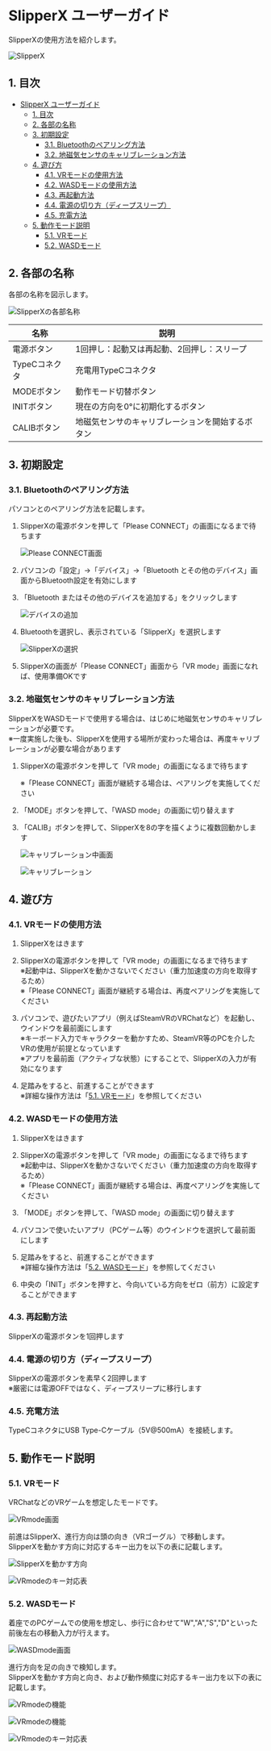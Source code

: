 # SlipperX ユーザーガイド

SlipperXの使用方法を紹介します。

![SlipperX](img/slipper_x.JPG)

## 1. 目次

- [SlipperX ユーザーガイド](#slipperx-ユーザーガイド)
  - [1. 目次](#1-目次)
  - [2. 各部の名称](#2-各部の名称)
  - [3. 初期設定](#3-初期設定)
    - [3.1. Bluetoothのペアリング方法](#31-bluetoothのペアリング方法)
    - [3.2. 地磁気センサのキャリブレーション方法](#32-地磁気センサのキャリブレーション方法)
  - [4. 遊び方](#4-遊び方)
    - [4.1. VRモードの使用方法](#41-vrモードの使用方法)
    - [4.2. WASDモードの使用方法](#42-wasdモードの使用方法)
    - [4.3. 再起動方法](#43-再起動方法)
    - [4.4. 電源の切り方（ディープスリープ）](#44-電源の切り方ディープスリープ)
    - [4.5. 充電方法](#45-充電方法)
  - [5. 動作モード説明](#5-動作モード説明)
    - [5.1. VRモード](#51-vrモード)
    - [5.2. WASDモード](#52-wasdモード)

## 2. 各部の名称

各部の名称を図示します。

![SlipperXの各部名称](img/slipper_x_buttons.drawio.svg)

| 名称 | 説明 |
| ---- | ---- |
| 電源ボタン | 1回押し：起動又は再起動、2回押し：スリープ |
| TypeCコネクタ | 充電用TypeCコネクタ |
| MODEボタン | 動作モード切替ボタン |
| INITボタン | 現在の方向を0°に初期化するボタン |
| CALIBボタン | 地磁気センサのキャリブレーションを開始するボタン |

## 3. 初期設定

### 3.1. Bluetoothのペアリング方法

パソコンとのペアリング方法を記載します。

1. SlipperXの電源ボタンを押して「Please CONNECT」の画面になるまで待ちます

    ![Please CONNECT画面](img/gui_wait_ble.JPG)

1. パソコンの「設定」→「デバイス」→「Bluetooth とその他のデバイス」画面からBluetooth設定を有効にします

1. 「Bluetooth またはその他のデバイスを追加する」をクリックします

    ![デバイスの追加](img/con_ble_1.drawio.svg)

1. Bluetoothを選択し、表示されている「SlipperX」を選択します

    ![SlipperXの選択](img/con_ble_2.drawio.svg)

1. SlipperXの画面が「Please CONNECT」画面から「VR mode」画面になれば、使用準備OKです

### 3.2. 地磁気センサのキャリブレーション方法

SlipperXをWASDモードで使用する場合は、はじめに地磁気センサのキャリブレーションが必要です。\
※一度実施した後も、SlipperXを使用する場所が変わった場合は、再度キャリブレーションが必要な場合があります

1. SlipperXの電源ボタンを押して「VR mode」の画面になるまで待ちます

    ※「Please CONNECT」画面が継続する場合は、ペアリングを実施してください

1. 「MODE」ボタンを押して、「WASD mode」の画面に切り替えます

1. 「CALIB」ボタンを押して、SlipperXを8の字を描くように複数回動かします

    ![キャリブレーション中画面](img/gui_calibrating.JPG)

    ![キャリブレーション](img/calibration.drawio.svg)

## 4. 遊び方

### 4.1. VRモードの使用方法

1. SlipperXをはきます

1. SlipperXの電源ボタンを押して「VR mode」の画面になるまで待ちます\
    ※起動中は、SlipperXを動かさないでください（重力加速度の方向を取得するため）\
    ※「Please CONNECT」画面が継続する場合は、再度ペアリングを実施してください

1. パソコンで、遊びたいアプリ（例えばSteamVRのVRChatなど）を起動し、ウインドウを最前面にします\
    ※キーボード入力でキャラクターを動かすため、SteamVR等のPCを介したVRの使用が前提となっています\
    ※アプリを最前面（アクティブな状態）にすることで、SlipperXの入力が有効になります

1. 足踏みをすると、前進することができます\
    ※詳細な操作方法は「[5.1. VRモード](#51-vrモード)」を参照してください

### 4.2. WASDモードの使用方法

1. SlipperXをはきます

1. SlipperXの電源ボタンを押して「VR mode」の画面になるまで待ちます\
    ※起動中は、SlipperXを動かさないでください（重力加速度の方向を取得するため）\
    ※「Please CONNECT」画面が継続する場合は、再度ペアリングを実施してください

1. 「MODE」ボタンを押して、「WASD mode」の画面に切り替えます

1. パソコンで使いたいアプリ（PCゲーム等）のウインドウを選択して最前面にします

1. 足踏みをすると、前進することができます\
    ※詳細な操作方法は「[5.2. WASDモード](#52-wasdモード)」を参照してください

1. 中央の「INIT」ボタンを押すと、今向いている方向をゼロ（前方）に設定することができます

### 4.3. 再起動方法

SlipperXの電源ボタンを1回押します

### 4.4. 電源の切り方（ディープスリープ）

SlipperXの電源ボタンを素早く2回押します\
※厳密には電源OFFではなく、ディープスリープに移行します

### 4.5. 充電方法

TypeCコネクタにUSB Type-Cケーブル（5V@500mA）を接続します。

## 5. 動作モード説明

### 5.1. VRモード

VRChatなどのVRゲームを想定したモードです。

![VRmode画面](img/gui_vr.JPG)

前進はSlipperX、進行方向は頭の向き（VRゴーグル）で移動します。\
SlipperXを動かす方向に対応するキー出力を以下の表に記載します。

![SlipperXを動かす方向](img/table_motion_vr.drawio.svg)

![VRmodeのキー対応表](img/table_function_vr.drawio.svg)

### 5.2. WASDモード

着座でのPCゲームでの使用を想定し、歩行に合わせて"W","A","S","D"といった前後左右の移動入力が行えます。

![WASDmode画面](img/gui_wasd.JPG)

進行方向を足の向きで検知します。\
SlipperXを動かす方向と向き、および動作頻度に対応するキー出力を以下の表に記載します。

![VRmodeの機能](img/table_motion_wasd.drawio.svg)

![VRmodeの機能](img/table_direction.drawio.svg)

![VRmodeのキー対応表](img/table_function_wasd.drawio.svg)
